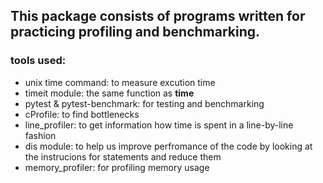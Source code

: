 ## This package consists of programs written for practicing profiling and benchmarking.

### tools used:
- unix time command: to measure excution time
- timeit module: the same function as **time**
- pytest & pytest-benchmark: for testing and benchmarking
- cProfile: to find bottlenecks
- line_profiler: to get information how time is spent in a line-by-line fashion
- dis module: to help us improve perfromance of the code by looking at the instrucions for statements and reduce them
- memory_profiler: for profiling memory usage
